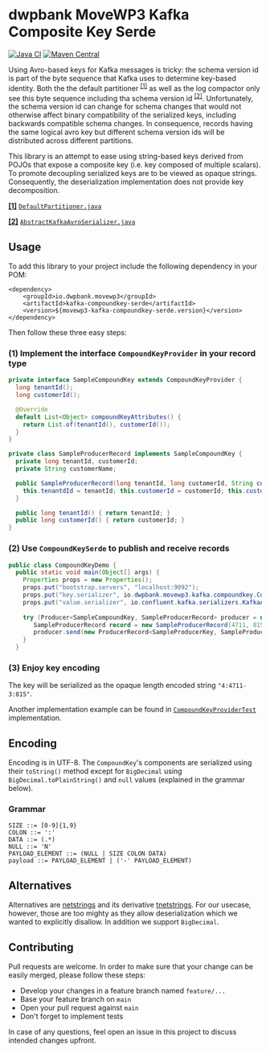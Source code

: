 # dwpbank MoveWP3 Kafka Composite Key Serde

[![Java CI](https://github.com/movewp3/kafka-compoundkey-serde/actions/workflows/build.yml/badge.svg)](https://github.com/movewp3/kafka-compoundkey-serde/actions/workflows/build.yml) [![Maven Central](https://img.shields.io/maven-central/v/io.dwpbank.movewp3/kafka-compoundkey-serde)](https://search.maven.org/artifact/io.dwpbank.movewp3/kafka-compoundkey-serde)


Using Avro-based keys for Kafka messages is tricky: the schema version id is part of the byte sequence that Kafka uses to determine key-based identity. Both the the default partitioner <sup id="s1">[[1]](#f1)</sup> as well as the log compactor only see this byte sequence including tha schema version id <sup id="s2">[[2]](#f2)</sup>. Unfortunately, the schema version id can change for schema changes that would not otherwise affect binary compatibility of the serialized keys, including backwards compatible schema changes. In consequence, records having the same logical avro key but different schema version ids will be distributed across different partitions. 

This library is an attempt to ease using string-based keys derived from POJOs that expose a composite key (i.e. key composed of multiple scalars). To promote decoupling serialized keys are to be viewed as opaque strings. Consequently, the deserialization implementation does not provide key decomposition.

<b id="f1">[[1]](#s2)</b> [`DefaultPartitioner.java`](https://github.com/confluentinc/kafka/blob/master/clients/src/main/java/org/apache/kafka/clients/producer/internals/DefaultPartitioner.java)

<b id="f2">[[2]](#s1)</b> [`AbstractKafkaAvroSerializer.java`](https://github.com/confluentinc/schema-registry/blob/master/avro-serializer/src/main/java/io/confluent/kafka/serializers/AbstractKafkaAvroSerializer.java)

## Usage

To add this library to your project include the following dependency in your POM:

```                                
<dependency>
    <groupId>io.dwpbank.movewp3</groupId>
    <artifactId>kafka-compoundkey-serde</artifactId>
    <version>${movewp3-kafka-compoundkey-serde.version}</version>
</dependency>
```

Then follow these three easy steps:

### (1) Implement the interface `CompoundKeyProvider` in your record type

```java
private interface SampleCompoundKey extends CompoundKeyProvider { 
  long tenantId();
  long customerId();

  @Override
  default List<Object> compoundKeyAttributes() {
    return List.of(tenantId(), customerId());
  }
}

private class SampleProducerRecord implements SampleCompoundKey {
  private long tenantId, customerId;
  private String customerName;

  public SampleProducerRecord(long tenantId, long customerId, String customerName) {
    this.tenantdId = tenantId; this.customerId = customerId; this.customerName = customerName;
  }

  public long tenantId() { return tenantId; }
  public long customerId() { return customerId; }
}
```

### (2) Use `CompoundKeySerde` to publish and receive records 

```java
public class CompoundKeyDemo {
  public static void main(Object[] args) {
    Properties props = new Properties();
    props.put("bootstrap.servers", "localhost:9092");
    props.put("key.serializer", io.dwpbank.movewp3.kafka.compoundkey.CompoundKeySerde.CompoundKeySerializer.class);
    props.put("value.serializer", io.confluent.kafka.serializers.KafkaAvroSerializer.class);
        
    try (Producer<SampleCompoundKey, SampleProducerRecord> producer = new KafkaProducer<>(props)) {
       SampleProducerRecord record = new SampleProducerRecord(4711, 815, "the customer"); 
       producer.send(new ProducerRecord<SampleProducerKey, SampleProducerRecord>("my-topic", record.toCompoundKey(), record));
    }
  }
```

### (3) Enjoy key encoding

The key will be serialized as the opaque length encoded string `"4:4711-3:815"`.

Another implementation example can be found in [`CompoundKeyProviderTest`](src/test/java/io/dwpbank/movewp3/kafka/compoundkey/CompoundKeyProviderTest.java) implementation.

## Encoding

Encoding is in UTF-8. The `CompoundKey`'s components are serialized using their `toString()` method except for `BigDecimal` using `BigDecimal.toPlainString()` and `null` values (explained in the grammar below).

### Grammar

```
SIZE ::= [0-9]{1,9}
COLON ::= ':'
DATA ::= (.*)
NULL ::= 'N'
PAYLOAD_ELEMENT ::= (NULL | SIZE COLON DATA)
payload ::= PAYLOAD_ELEMENT | ('-' PAYLOAD_ELEMENT)
```

## Alternatives

Alternatives are [netstrings](https://cr.yp.to/proto/netstrings.txt) and its derivative [tnetstrings](https://tnetstrings.info/). For our usecase, however, those are too mighty as they allow deserialization which we wanted to explicitly disallow. In addition we support `BigDecimal`.

## Contributing

Pull requests are welcome. In order to make sure that your change can be easily merged, please follow these steps:

* Develop your changes in a feature branch named `feature/...`
* Base your feature branch on `main`
* Open your pull request against `main`
* Don't forget to implement tests

In case of any questions, feel open an issue in this project to discuss intended changes upfront.
